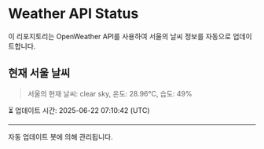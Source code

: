 
# Weather API Status

이 리포지토리는 OpenWeather API를 사용하여 서울의 날씨 정보를 자동으로 업데이트합니다.

## 현재 서울 날씨
> 서울의 현재 날씨: clear sky, 온도: 28.96°C, 습도: 49%

⏳ 업데이트 시간: 2025-06-22 07:10:42 (UTC)

---
자동 업데이트 봇에 의해 관리됩니다.
